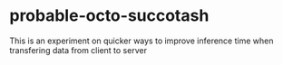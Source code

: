 # probable-octo-succotash
This is an experiment on quicker ways to improve inference time when transfering data from client to server
